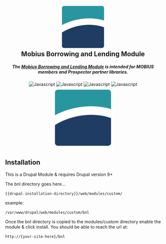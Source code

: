 <div align="center">
<img align="center" style="margin: 100px 0px 0px 0px" height="150" src="img/mobius-mark.jpeg" />
<h2 style="margin-top: 0px;" align="center">Mobius Borrowing and Lending Module</h2>
<h5 align="center">The
<a href="http://mobiusconsortium.org/borrowing-and-lending">Mobius Borrowing and Lending Module</a>
is intended for MOBIUS members and Prospector partner libraries.</h5>

<img alt="Javascript" src="https://img.shields.io/badge/php-0E7FBF?logo=php&logoColor=white&style=flat" />
<img alt="Javascript" src="https://img.shields.io/badge/JavaScript-F7DF1E?logo=javascript&logoColor=white&style=flat" />
<img alt="Javascript" src="https://img.shields.io/badge/mysql-25AA25?logo=mysql&logoColor=white&style=flat" />
<img alt="Javascript" src="https://img.shields.io/badge/Drupal-006FB4?logo=drupal&logoColor=white&style=flat" />
</div>

[//]: # (// screen shot here... )
<div align="center">
<img width="200" src="img/mobius-mark.jpeg"/>
</div>

## Installation

This is a Drupal Module & requires Drupal version 9+

The bnl directory goes here...

    {{drupal-installation-directory}}/web/modules/custom/

example:

    /var/www/drupal/web/modules/custom/bnl

Once the bnl directory is copied to the modules/custom directory enable the module & click install.
You should be able to reach the url at:

    http://{your-site-here}/bnl

